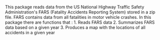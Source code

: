 This package reads data from the US National Highway Traffic Safety Administration's FARS (Fatality Accidents Reporting System) stored in a zip file. FARS contains data from all fatalities in motor vehicle crashes.
In this package there are functions that : 1. Reads FARS data 2. Summarizes FARS data based on a given year 3. Produces a map with the locations of all accidents in a given year